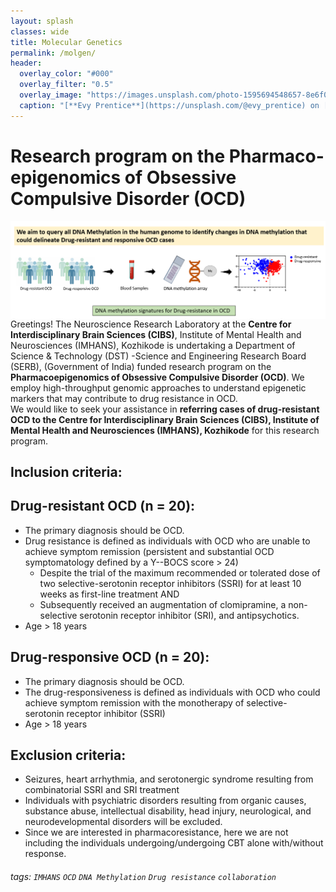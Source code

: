 ```yaml
---
layout: splash
classes: wide
title: Molecular Genetics
permalink: /molgen/
header:
  overlay_color: "#000"
  overlay_filter: "0.5"
  overlay_image: "https://images.unsplash.com/photo-1595694548657-8e6f0d681f8a?ixlib=rb-1.2.1&ixid=MnwxMjA3fDB8MHxwaG90by1wYWdlfHx8fGVufDB8fHx8&auto=format&fit=crop&w=1776&q=80"
  caption: "[**Evy Prentice**](https://unsplash.com/@evy_prentice) on [*Unsplash*](https://unsplash.com)"
---
```


# **Research program on the Pharmaco-epigenomics of Obsessive Compulsive Disorder (OCD)** 
<img style="float: right;" src="/assets/ssss.png" alt="drawing" width="800">

Greetings! The Neuroscience Research Laboratory at the **Centre for Interdisciplinary Brain Sciences (CIBS)**, Institute of Mental Health and Neurosciences (IMHANS), Kozhikode is undertaking a Department of Science & Technology (DST) -Science and Engineering Research Board (SERB), (Government of India) funded research program on the **Pharmacoepigenomics of Obsessive Compulsive Disorder (OCD)**. We employ high-throughput genomic approaches to understand epigenetic markers that may contribute to drug resistance in OCD. <br/>
We would like to seek your assistance in **referring cases of drug-resistant OCD to the Centre for Interdisciplinary Brain Sciences (CIBS), Institute of Mental Health and Neurosciences (IMHANS), Kozhikode** for this research program.
## Inclusion criteria:
## Drug-resistant OCD (n = 20):
  - The primary diagnosis should be OCD.
  - Drug resistance is defined as individuals with OCD who are unable to achieve symptom remission (persistent and substantial OCD symptomatology defined by a Y--BOCS score > 24)
    - Despite the trial of the maximum recommended or tolerated dose of two selective-serotonin receptor inhibitors (SSRI) for at least 10 weeks as first-line treatment AND 
    - Subsequently received an augmentation of clomipramine, a non-selective serotonin receptor inhibitor (SRI), and antipsychotics.
- Age > 18 years
  
## Drug-responsive OCD (n = 20):
  - The primary diagnosis should be OCD.
  - The drug-responsiveness is defined as individuals with OCD who could achieve symptom remission with the monotherapy of selective-serotonin receptor inhibitor (SSRI)
  - Age > 18 years

## Exclusion criteria:
  - Seizures, heart arrhythmia, and serotonergic syndrome resulting from combinatorial SSRI and SRI treatment
  - Individuals with psychiatric disorders resulting from organic causes, substance abuse, intellectual disability, head injury, neurological, and neurodevelopmental disorders will be excluded.
  - Since we are interested in pharmacoresistance, here we are not including the individuals undergoing/undergoing CBT alone with/without response.

###### tags: `IMHANS` `OCD` `DNA Methylation` `Drug resistance` `collaboration`
